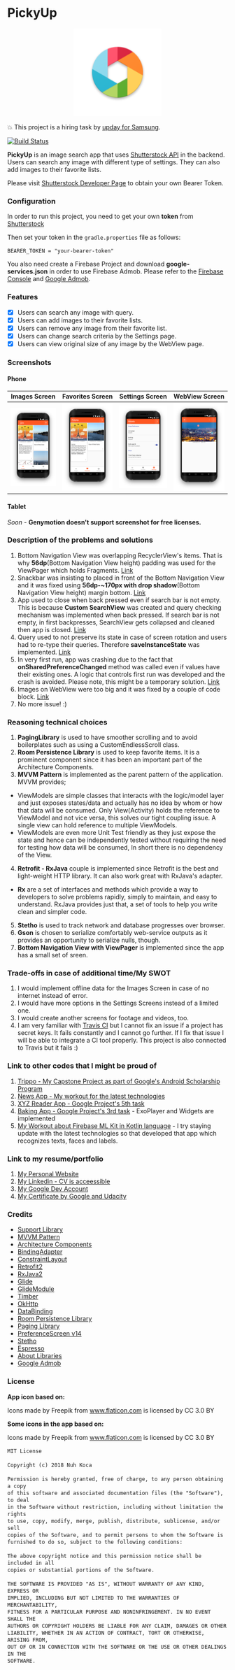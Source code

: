 # PickyUp

<p align="center"><img src="https://github.com/nuhkoca/pickyup-assessment/blob/master/app/src/main/res/mipmap-xxxhdpi/ic_launcher.png" alt="PickyUp" height="200px"></p>

:boom: This project is a hiring task by [upday for Samsung](https://www.upday.com/en/).

[![Build Status](https://travis-ci.org/nuhkoca/pickyup-assessment.svg?branch=master)](https://travis-ci.org/nuhkoca/pickyup-assessment)

**PickyUp** is an image search app that uses [Shutterstock API](https://developers.shutterstock.com/getting-started) in the backend. Users can search any image with different type of settings. They can also add images to their favorite lists.

Please visit [Shutterstock Developer Page](https://developers.shutterstock.com/getting-started) to obtain your own Bearer Token.

### Configuration

In order to run this project, you need to get your own **token** from [Shutterstock](https://developers.shutterstock.com/getting-started)

Then set your token in the `gradle.properties` file as follows:

    BEARER_TOKEN = "your-bearer-token"

You also need create a Firebase Project and download **google-services.json** in order to use Firebase Admob. Please refer to the [Firebase Console](https://console.firebase.google.com/u/0/) and [Google Admob](https://apps.admob.com/v2/home).

### Features

- [x] Users can search any image with query.
- [x] Users can add images to their favorite lists.
- [x] Users can remove any image from their favorite list.
- [x] Users can change search criteria by the Settings page.
- [x] Users can view original size of any image by the WebView page.

### Screenshots

#### Phone

Images Screen             |  Favorites Screen |  Settings Screen | WebView Screen
:-------------------------:|:-------------------------:|:-------------------------:|:-------------------------:
![](art/1.png)  |  ![](art/2.png) |  ![](art/3.png) | ![](art/4.png)


#### Tablet

_Soon_ - **Genymotion doesn't support screenshot for free licenses.**

### Description of the problems and solutions

1. Bottom Navigation View was overlapping RecyclerView's items. That is why **56dp**(Bottom Navigation View height) padding was used for the ViewPager which holds Fragments. [Link](https://github.com/nuhkoca/pickyup-assessment/blob/master/app/src/main/res/layout/activity_main.xml#L17)
2. Snackbar was insisting to placed in front of the Bottom Navigation View and it was fixed using **56dp-~170px with drop shadow**(Bottom Navigation View height) margin bottom. [Link](https://github.com/nuhkoca/pickyup-assessment/blob/master/app/src/main/java/com/upday/shutterdemo/pickyup/utils/SnackbarUtils.java#L69)
3. App used to close when back pressed even if search bar is not empty. This is because **Custom SearchView** was created and query checking mechanism was implemented when back pressed. If search bar is not empty, in first backpresses, SearchView gets collapsed and cleaned then app is closed. [Link](https://github.com/nuhkoca/pickyup-assessment/blob/master/app/src/main/java/com/upday/shutterdemo/pickyup/ui/MainActivity.java#L182)
4. Query used to not preserve its state in case of screen rotation and users had to re-type their queries. Therefore **saveInstanceState** was implemented. [Link](https://github.com/nuhkoca/pickyup-assessment/blob/master/app/src/main/java/com/upday/shutterdemo/pickyup/ui/images/ImagesFragment.java#L310)
5. In very first run, app was crashing due to the fact that **onSharedPreferenceChanged** method was called even if values have their existing ones. A logic that controls first run was developed and the crash is avoided. Please note, this might be a temporary solution. [Link](https://github.com/nuhkoca/pickyup-assessment/blob/master/app/src/main/java/com/upday/shutterdemo/pickyup/ui/images/ImagesFragment.java#L335)
6. Images on WebView were too big and it was fixed by a couple of code block. [Link](https://github.com/nuhkoca/pickyup-assessment/blob/master/app/src/main/java/com/upday/shutterdemo/pickyup/ui/WebViewActivity.java#L74)
7. No more issue! :)

### Reasoning technical choices

1. **PagingLibrary** is used to have smoother scrolling and to avoid boilerplates such as using a CustomEndlessScroll class.
2. **Room Persistence Library** is used to keep favorite items. It is a prominent component since it has been an important part of the Architecture Components.
3. **MVVM Pattern** is implemented as the parent pattern of the application. MVVM provides;
* ViewModels are simple classes that interacts with the logic/model layer and just exposes states/data and actually has no idea by whom or how that data will be consumed. Only View(Activity) holds the reference to ViewModel and not vice versa, this solves our tight coupling issue. A single view can hold reference to multiple ViewModels.
* ViewModels are even more Unit Test friendly as they just expose the state and hence can be independently tested without requiring the need for testing how data will be consumed, In short there is no dependency of the View.

4. **Retrofit - RxJava** couple is implemented since Retrofit is the best and light-weight HTTP library. It can also work great with RxJava's adapter.

* **Rx** are a set of interfaces and methods which provide a way to developers to solve problems rapidly, simply to maintain, and easy to understand. RxJava provides just that, a set of tools to help you write clean and simpler code.

5. **Stetho** is used to track network and database progresses over browser.
6. **Gson** is chosen to serialize comfortably web-service outputs as it provides an opportunity to serialize nulls, though.
7. **Bottom Navigation View with ViewPager** is implemented since the app has a small set of sreen.

### Trade-offs in case of additional time/My SWOT

1. I would implement offline data for the Images Screen in case of no internet instead of error.
2. I would have more options in the Settings Screens instead of a limited one.
3. I would create another screens for footage and videos, too.
4. I am very familiar with [Travis CI](https://travis-ci.org/) but I cannot fix an issue if a project has secret keys. It fails constantly and I cannot go further. If I fix that issue I will be able to integrate a CI tool properly. This project is also connected to Travis but it fails :)

### Link to other codes that I might be proud of

1. [Trippo - My Capstone Project as part of Google's Android Scholarship Program](https://github.com/nuhkoca/Trippo-The_Travel_Guide)
2. [News App - My workout for the latest technologies](https://github.com/nuhkoca/NewsApp-MVVM-AAC-Room-DataBinding-RxJava2-Retrofit2-Glide4)
3. [XYZ Reader App - Google Project's 5th task](https://github.com/nuhkoca/udacity-xyz-reader-app)
4. [Baking App - Google Project's 3rd task](https://github.com/nuhkoca/udacity-baking-app) - ExoPlayer and Widgets are implemented
5. [My Workout about Firebase ML Kit in Kotlin language](https://github.com/nuhkoca/firebase-mlkit-samples) - I try staying update with the latest technologies so that developed that app which recognizes texts, faces and labels.

### Link to my resume/portfolio

1. [My Personal Website](http://nuhkoca.com/)
2. [My Linkedin - CV is acceessible](https://www.linkedin.com/in/nuhkoca/)
3. [My Google Dev Account](https://play.google.com/store/apps/dev?id=9011472759199976374)
4. [My Certificate by Google and Udacity](https://graduation.udacity.com/confirm/QCFKLFFH)

### Credits

* [Support Library](https://developer.android.com/topic/libraries/support-library/)
* [MVVM Pattern](https://github.com/googlesamples/android-architecture)
* [Architecture Components](https://developer.android.com/topic/libraries/architecture/)
* [BindingAdapter](https://developer.android.com/reference/android/databinding/BindingAdapter.html)
* [ConstraintLayout](https://developer.android.com/training/constraint-layout/)
* [Retrofit2](https://github.com/square/retrofit)
* [RxJava2](https://github.com/ReactiveX/RxJava)
* [Glide](https://github.com/bumptech/glide)
* [GlideModule](http://bumptech.github.io/glide/doc/generatedapi.html#availability)
* [Timber](https://github.com/JakeWharton/timber)
* [OkHttp](https://github.com/square/okhttp)
* [DataBinding](https://developer.android.com/topic/libraries/data-binding/index.html)
* [Room Persistence Library](https://github.com/googlecodelabs/android-room-with-a-view)
* [Paging Library](https://developer.android.com/topic/libraries/architecture/paging/)
* [PreferenceScreen v14](https://developer.android.com/reference/android/preference/Preference)
* [Stetho](http://facebook.github.io/stetho/)
* [Espresso](https://github.com/googlesamples/android-testing)
* [About Libraries](https://github.com/mikepenz/AboutLibraries)
* [Google Admob](https://www.google.com/admob/)


### License

**App icon based on:**

Icons made by Freepik from www.flaticon.com is licensed by CC 3.0 BY

**Some icons in the app based on:**

Icons made by Freepik from www.flaticon.com is licensed by CC 3.0 BY

```
MIT License

Copyright (c) 2018 Nuh Koca

Permission is hereby granted, free of charge, to any person obtaining a copy
of this software and associated documentation files (the "Software"), to deal
in the Software without restriction, including without limitation the rights
to use, copy, modify, merge, publish, distribute, sublicense, and/or sell
copies of the Software, and to permit persons to whom the Software is
furnished to do so, subject to the following conditions:

The above copyright notice and this permission notice shall be included in all
copies or substantial portions of the Software.

THE SOFTWARE IS PROVIDED "AS IS", WITHOUT WARRANTY OF ANY KIND, EXPRESS OR
IMPLIED, INCLUDING BUT NOT LIMITED TO THE WARRANTIES OF MERCHANTABILITY,
FITNESS FOR A PARTICULAR PURPOSE AND NONINFRINGEMENT. IN NO EVENT SHALL THE
AUTHORS OR COPYRIGHT HOLDERS BE LIABLE FOR ANY CLAIM, DAMAGES OR OTHER
LIABILITY, WHETHER IN AN ACTION OF CONTRACT, TORT OR OTHERWISE, ARISING FROM,
OUT OF OR IN CONNECTION WITH THE SOFTWARE OR THE USE OR OTHER DEALINGS IN THE
SOFTWARE.
```
